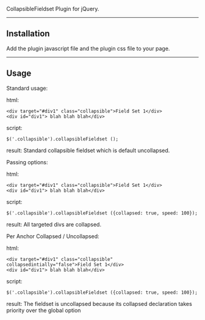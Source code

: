 CollapsibleFieldset Plugin for jQuery.

---
Installation
---

Add the plugin javascript file and the plugin css file to your page.

---
Usage
---
   
Standard usage:

  html:

    <div target="#div1" class="collapsible">Field Set 1</div>
    <div id="div1"> blah blah blah</div>

  script:
    
    $('.collapsible').collapsibleFieldset (); 

  result:
       Standard collapsible fieldset which is default uncollapsed.
  
Passing options:

  html:

    <div target="#div1" class="collapsible">Field Set 1</div>
    <div id="div1"> blah blah blah</div>

  script:

    $('.collapsible').collapsibleFieldset ({collapsed: true, speed: 100}); 

  result:
       All targeted divs are collapsed.
  
Per Anchor Collapsed / Uncollapsed:

  html:

    <div target="#div1" class="collapsible" collapsedintially="false">Field Set 1</div>
    <div id="div1"> blah blah blah</div>

  script:

    $('.collapsible').collapsibleFieldset ({collapsed: true, speed: 100}); 

  result:
       The fieldset is uncollapsed because its collapsed declaration takes
       priority over the global option
